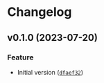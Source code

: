 # Changelog

<!--next-version-placeholder-->

## v0.1.0 (2023-07-20)

### Feature

* Initial version ([`dfaef32`](https://github.com/robinvandernoord/pydal2sql/commit/dfaef324dcd68d2278be4bb47431a856314a143e))
